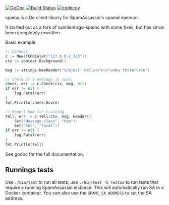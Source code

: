 [![GoDoc](https://godoc.org/github.com/Teamwork/spamc?status.svg)](https://teamwork.github.io/spamc/)
[![Build Status](https://travis-ci.org/Teamwork/spamc.svg?branch=master)](https://travis-ci.org/Teamwork/spamc)
[![codecov](https://codecov.io/gh/Teamwork/spamc/branch/master/graph/badge.svg?token=n0k8YjbQOL)](https://codecov.io/gh/Teamwork/spamc)

spamc is a Go client library for SpamAssassin's spamd daemon.

It started out as a fork of saintienn/go-spamc with some fixes, but has since
been completely rewritten.

Basic example:

```go
// Connect
c := New(TCPDialer("127.0.0.1:783"))
ctx := context.Background()

msg := strings.NewReader("Subject: Hello\r\n\r\nHey there!\r\n")

// Check if a message is spam.
check, err := c.Check(ctx, msg, nil)
if err != nil {
    log.Fatal(err)
}
fmt.Println(check.Score)

// Report ham for training.
tell, err := c.Tell(ctx, msg, Header{}.
    Set("Message-class", "ham").
    Set("Set", "local"))
if err != nil {
    log.Fatal(err)
}
fmt.Println(tell)
```

See godoc for the full documentation.

Runnings tests
--------------

Use `./bin/test` to run all tests; use `./bin/test -b testsa` to run tests that
require a running SpamAssassin instance. This will automatically run SA in a
Docker container. You can also use the `SPAMC_SA_ADDRESS` to set the SA address.
